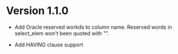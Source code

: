 # Version 1.1.0

- Add Oracle reserved workds to column name. Reserved words in select_elem won't
been quoted with "".

- Add HAVING clause support
